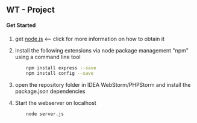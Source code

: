 ## WT - Project

#### Get Started

1. get [node.js](https://nodejs.org/en/) <-- click for more information on how to obtain it

2. install the following extensions via node package management "npm" using a command line tool

    ```sh
        npm install express --save
        npm install config --save
    ```

3. open the repository folder in IDEA WebStorm/PHPStorm and install the package.json dependencies

4. Start the webserver on localhost

    ```sh
        node server.js
    ```